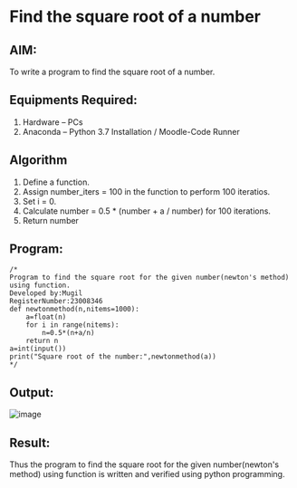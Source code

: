 # Find the square root of a number

## AIM:
To write a program to find the square root of a number.

## Equipments Required:
1. Hardware – PCs
2. Anaconda – Python 3.7 Installation / Moodle-Code Runner

## Algorithm
1. Define a function.
2. Assign number_iters = 100 in the function to perform 100 iteratios.
3. Set i = 0.
4. Calculate  number = 0.5 * (number + a / number) for 100 iterations.
5. Return number

## Program:
```
/*
Program to find the square root for the given number(newton's method) using function.
Developed by:Mugil 
RegisterNumber:23008346  
def newtonmethod(n,nitems=1000):
    a=float(n)
    for i in range(nitems):
        n=0.5*(n+a/n)
    return n
a=int(input())
print("Square root of the number:",newtonmethod(a))
*/
```

## Output:
![image](https://github.com/mugil25/Square-root-of-a-number/assets/148515771/1cef6291-a045-4cf4-81e9-6bd9c2848871)
## Result:
Thus the program to find the square root for the given number(newton's method) using function is written and verified using python programming.
